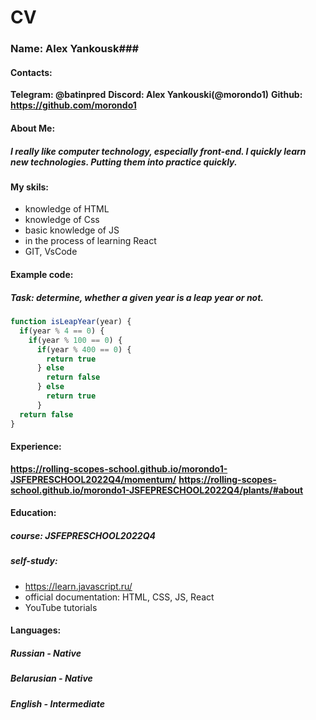 # CV

### Name: Alex Yankousk### 

#### Contacts: ####
**Telegram: @batinpred**
**Discord: Alex Yankouski(@morondo1)**
**Github: https://github.com/morondo1**

#### About Me: ####
##### I really like computer technology, especially front-end. I quickly learn new technologies. Putting them into practice quickly. ##### 

#### My skils: ####
* knowledge of HTML
* knowledge of Css
* basic knowledge of JS
* in the process of learning React 
* GIT, VsCode 

#### Example code: #### 
##### Task:  determine, whether a given year is a leap year or not. #####
```javascript
function isLeapYear(year) {
  if(year % 4 == 0) {
    if(year % 100 == 0) {
      if(year % 400 == 0) {
        return true
      } else 
        return false
      } else 
        return true
      }
  return false
}
```
#### Experience: ####
**https://rolling-scopes-school.github.io/morondo1-JSFEPRESCHOOL2022Q4/momentum/**
**https://rolling-scopes-school.github.io/morondo1-JSFEPRESCHOOL2022Q4/plants/#about**

#### Education: ####
##### course: JSFEPRESCHOOL2022Q4 #####
##### self-study: 
* https://learn.javascript.ru/
* official documentation: HTML, CSS, JS, React
* YouTube tutorials

#### Languages: ####
##### Russian - Native
##### Belarusian - Native
##### English - Intermediate








